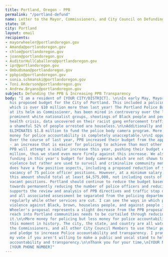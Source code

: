 ```yaml
---
title: Portland, Oregon - PPB
permalink: "/portland-defund"
name: Letter to the Mayor, Commissioners, and City Council on Defunding PPB
state: OR
city: Portland
layout: email
recipients:
- mayorwheeler@portlandoregon.gov
- Amanda@portlandoregon.gov
- chloe@portlandoregon.gov
- joann@portlandoregon.gov
- AuditorHullCaballero@portlandoregon.gov
- ipr@portlandoregon.gov
- Ombudsman@portlandoregon.gov
- ppbpio@portlandoregon.gov
- sonia.schmanski@portlandoregon.gov
- Toni.Anderson@portlandoregon.gov
- Andrew.Bryans@portlandoregon.gov
subject: Defunding the PPB & Increasing PPB Transparency
body: "I am a resident of [YOUR CITY/DISTRICT]. \n\nIn early May, Mayor Ted Wheeler released 
  his proposed budget for the City of Portland. This included a policing budget of $236,991,195, 
  which is over $10 million more than last year! The Portland Police Bureau (PPB), with Wheeler 
  at its helm as Commissioner, has been mired in controversy over the last year with collusion with 
  prominent white nationalist groups, shootings of Black people and people perceived to be in mental 
  health crisis, data uncovered on their racist gang enforcement traffic stops, and the fact that 
  a shameful 52% of people arrested are houseless.\n\nAdditionally and critically, Wheeler's budget 
  ELIMINATES $1.8 million to fund the police body camera program. More money for policing but less 
  money for police accountability is completely unacceptable.\n\nI oppose any increases to the PPB budget. 
  Over the course of last year, PPB increased their budget from the approved $227 million to $233 million 
  - an increase that is easier for policing to achieve than most other departments. We anticipate that 
  PPB will attempt a similar increase this year, pushing their budget even higher than the proposed $237 
  million, thus we stand even more firmly against this increase. We also continue to oppose the proposed 
  funding in this year's budget for body cameras which are not shown to reduce the occurrence of police 
  violence but rather are used to surveil and criminalize community members.\n\nWheeler's proposed budget 
  does have a few positive aspects, including a proposed reduction of $2 million in the budget due to 
  vacancy of 75 police officer positions. However, at a minimum salary of $61,000 per entry level officer, 
  this amount should total at least $4,575,000, not including costs of benefits and taxes for these 75 
  vacant positions. Portland should continue to reduce the budget based on officer vacancy so that we move 
  towards permanently reducing the number of police officers and reducing the budget. Care Not Cops 
  supports the review and analysis of PPB directives and traffic stop data, however we demand this funding 
  and all associated assessment be separated from the policing department.\n\nThe police budget increases 
  regularly while other services are cut. I can see the ways in which policing continues to perpetuate 
  violence against Black, brown, houseless people, and against people in mental health crisis. While 
  Wheeler's proposal represents a slight decrease from the PPB proposal, the PPB is a department whose 
  reach into Portland communities needs to be curtailed through reducing the budget, not by increasing 
  it.\n\nMore money for policing but less money for police accountability is completely unacceptable at 
  this moment in history. The city, the state, and country are all watching. And so am I. I call on the Mayor, 
  the Commissioners, and all other City Council Members to use their powers to continue to reduce the budget 
  and pledge to increase Police accountability and transparency. I promise that you will lose my support and 
  my vote if you aren't willing to make a public and vocal stand to help defund the PPB and increase their 
  accountability and transparency.\n\nThank you for your time,\n[YOUR NAME]\n[YOUR ADDRESS]\n[YOUR EMAIL]\n
  [YOUR PHONE NUMBER]"
---
```


